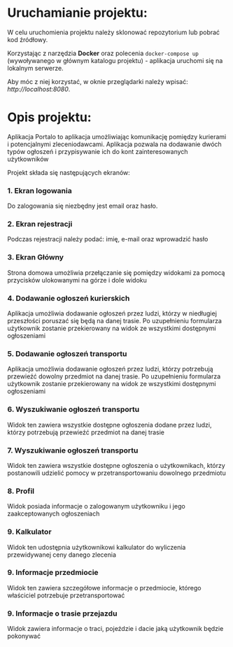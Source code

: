 <h1>Uruchamianie projektu:</h1>
W celu uruchomienia projektu należy sklonować repozytorium lub pobrać kod źródłowy.


Korzystając z narzędzia <b>Docker</b> oraz polecenia `docker-compose up` (wywoływanego w głównym katalogu projektu) - aplikacja uruchomi się na lokalnym serwerze.


Aby móc z niej korzystać, w oknie przeglądarki należy wpisać: *http://localhost:8080*.

<h1>Opis projektu:</h1>
Aplikacja Portalo to aplikacja umożliwiając komunikację pomiędzy kurierami i potencjalnymi zleceniodawcami. Aplikacja pozwala na dodawanie dwóch typów ogłoszeń i przypisywanie ich do kont zainteresowanych użytkowników



Projekt składa się następujących ekranów:

<h3>1. Ekran logowania</h3>

Do zalogowania się niezbędny jest email oraz hasło.


<h3>2. Ekran rejestracji </h3>

Podczas rejestracji należy podać: imię, e-mail oraz wprowadzić hasło


<h3>3. Ekran Główny</h3>

Strona domowa umożliwia przełączanie się pomiędzy widokami za pomocą przycisków ulokowanymi na górze i dole widoku


<h3>4. Dodawanie ogłoszeń kurierskich</h3>

Aplikacja umożliwia dodawanie ogłoszeń przez ludzi, którzy w niedługiej przeszłości poruszać się będą na danej trasie. Po uzupełnieniu formularza użytkownik zostanie przekierowany na widok ze wszystkimi dostępnymi ogłoszeniami


<h3>5. Dodawanie ogłoszeń transportu</h3>

Aplikacja umożliwia dodawanie ogłoszeń przez ludzi, którzy potrzebują przewieźć dowolny przedmiot na danej trasie. Po uzupełnieniu formularza użytkownik zostanie przekierowany na widok ze wszystkimi dostępnymi ogłoszeniami


<h3>6. Wyszukiwanie ogłoszeń transportu</h3>

Widok ten zawiera wszystkie dostępne ogłoszenia dodane przez ludzi, którzy potrzebują przewieźć przedmiot na danej trasie


<h3>7. Wyszukiwanie ogłoszeń transportu</h3>

Widok ten zawiera wszystkie dostępne ogłoszenia o użytkownikach, którzy postanowili udzielić pomocy w przetransportowaniu dowolnego przedmiotu


<h3>8. Profil</h3>

Widok posiada informacje o zalogowanym użytkowniku i jego zaakceptowanych ogłoszeniach 


<h3>9. Kalkulator</h3>

Widok ten udostępnia użytkownikowi kalkulator do wyliczenia przewidywanej ceny danego zlecenia


<h3>9. Informacje przedmiocie</h3>

Widok ten zawiera szczegółowe informacje o przedmiocie, którego właściciel potrzebuje przetransportować 


<h3>9. Informacje o trasie przejazdu</h3>

Widok zawiera informacje o traci, pojeździe i dacie jaką użytkownik będzie pokonywać 






